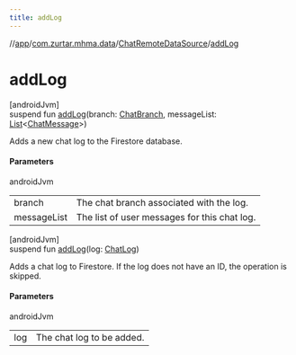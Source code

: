```yaml
---
title: addLog
---
```

//[app](../../../index.html)/[com.zurtar.mhma.data](../index.html)/[ChatRemoteDataSource](index.html)/[addLog](add-log.html)



# addLog



[androidJvm]\
suspend fun [addLog](add-log.html)(branch: [ChatBranch](../../com.zurtar.mhma.chatbot/-chat-branch/index.html), messageList: [List](https://kotlinlang.org/api/core/kotlin-stdlib/kotlin.collections/-list/index.html)&lt;[ChatMessage](../-chat-message/index.html)&gt;)



Adds a new chat log to the Firestore database.



#### Parameters


androidJvm

| | |
|---|---|
| branch | The chat branch associated with the log. |
| messageList | The list of user messages for this chat log. |





[androidJvm]\
suspend fun [addLog](add-log.html)(log: [ChatLog](../-chat-log/index.html))



Adds a chat log to Firestore. If the log does not have an ID, the operation is skipped.



#### Parameters


androidJvm

| | |
|---|---|
| log | The chat log to be added. |



